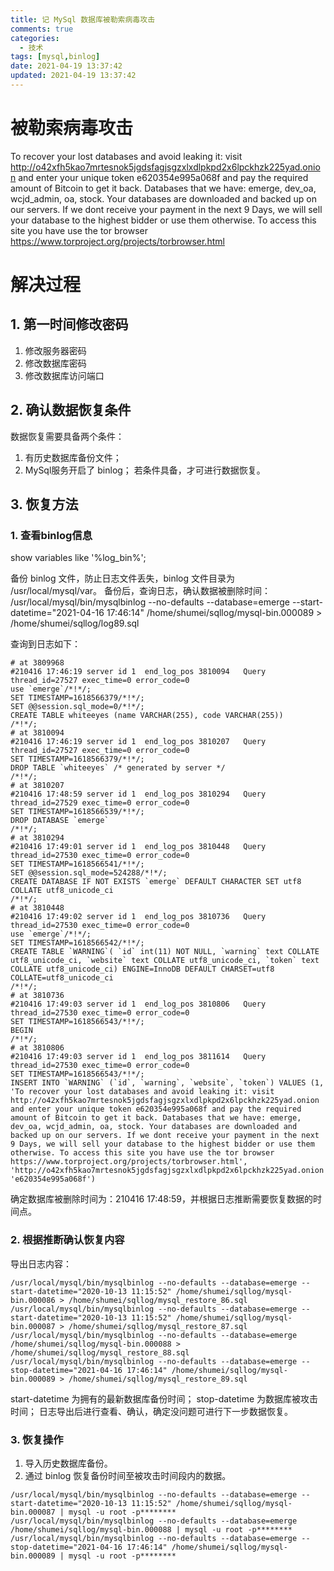 ```yaml
---
title: 记 MySql 数据库被勒索病毒攻击
comments: true
categories:
  - 技术
tags: [mysql,binlog]
date: 2021-04-19 13:37:42
updated: 2021-04-19 13:37:42
---
```


# 被勒索病毒攻击
To recover your lost databases and avoid leaking it: visit http://o42xfh5kao7mrtesnok5jgdsfagjsgzxlxdlpkpd2x6lpckhzk225yad.onion and enter your unique token e620354e995a068f and pay the required amount of Bitcoin to get it back. Databases that we have: emerge, dev_oa, wcjd_admin, oa, stock. Your databases are downloaded and backed up on our servers. If we dont receive your payment in the next 9 Days, we will sell your database to the highest bidder or use them otherwise. To access this site you have use the tor browser https://www.torproject.org/projects/torbrowser.html

# 解决过程
## 1. 第一时间修改密码
1. 修改服务器密码
2. 修改数据库密码
3. 修改数据库访问端口
## 2. 确认数据恢复条件
数据恢复需要具备两个条件：
1. 有历史数据库备份文件；
2. MySql服务开启了 binlog；
若条件具备，才可进行数据恢复。
## 3. 恢复方法
### 1. 查看binlog信息
show variables like '%log_bin%';

备份 binlog 文件，防止日志文件丢失，binlog 文件目录为 /usr/local/mysql/var。
备份后，查询日志，确认数据被删除时间：
/usr/local/mysql/bin/mysqlbinlog --no-defaults --database=emerge --start-datetime="2021-04-16 17:46:14" /home/shumei/sqllog/mysql-bin.000089 > /home/shumei/sqllog/log89.sql

查询到日志如下：
```
# at 3809968
#210416 17:46:19 server id 1  end_log_pos 3810094 	Query	thread_id=27527	exec_time=0	error_code=0
use `emerge`/*!*/;
SET TIMESTAMP=1618566379/*!*/;
SET @@session.sql_mode=0/*!*/;
CREATE TABLE whiteeyes (name VARCHAR(255), code VARCHAR(255))
/*!*/;
# at 3810094
#210416 17:46:19 server id 1  end_log_pos 3810207 	Query	thread_id=27527	exec_time=0	error_code=0
SET TIMESTAMP=1618566379/*!*/;
DROP TABLE `whiteeyes` /* generated by server */
/*!*/;
# at 3810207
#210416 17:48:59 server id 1  end_log_pos 3810294 	Query	thread_id=27529	exec_time=0	error_code=0
SET TIMESTAMP=1618566539/*!*/;
DROP DATABASE `emerge`
/*!*/;
# at 3810294
#210416 17:49:01 server id 1  end_log_pos 3810448 	Query	thread_id=27530	exec_time=0	error_code=0
SET TIMESTAMP=1618566541/*!*/;
SET @@session.sql_mode=524288/*!*/;
CREATE DATABASE IF NOT EXISTS `emerge` DEFAULT CHARACTER SET utf8 COLLATE utf8_unicode_ci
/*!*/;
# at 3810448
#210416 17:49:02 server id 1  end_log_pos 3810736 	Query	thread_id=27530	exec_time=0	error_code=0
use `emerge`/*!*/;
SET TIMESTAMP=1618566542/*!*/;
CREATE TABLE `WARNING`( `id` int(11) NOT NULL, `warning` text COLLATE utf8_unicode_ci, `website` text COLLATE utf8_unicode_ci, `token` text COLLATE utf8_unicode_ci) ENGINE=InnoDB DEFAULT CHARSET=utf8 COLLATE=utf8_unicode_ci
/*!*/;
# at 3810736
#210416 17:49:03 server id 1  end_log_pos 3810806 	Query	thread_id=27530	exec_time=0	error_code=0
SET TIMESTAMP=1618566543/*!*/;
BEGIN
/*!*/;
# at 3810806
#210416 17:49:03 server id 1  end_log_pos 3811614 	Query	thread_id=27530	exec_time=0	error_code=0
SET TIMESTAMP=1618566543/*!*/;
INSERT INTO `WARNING` (`id`, `warning`, `website`, `token`) VALUES (1, 'To recover your lost databases and avoid leaking it: visit http://o42xfh5kao7mrtesnok5jgdsfagjsgzxlxdlpkpd2x6lpckhzk225yad.onion and enter your unique token e620354e995a068f and pay the required amount of Bitcoin to get it back. Databases that we have: emerge, dev_oa, wcjd_admin, oa, stock. Your databases are downloaded and backed up on our servers. If we dont receive your payment in the next 9 Days, we will sell your database to the highest bidder or use them otherwise. To access this site you have use the tor browser https://www.torproject.org/projects/torbrowser.html', 'http://o42xfh5kao7mrtesnok5jgdsfagjsgzxlxdlpkpd2x6lpckhzk225yad.onion', 'e620354e995a068f')
```

确定数据库被删除时间为：210416 17:48:59，并根据日志推断需要恢复数据的时间点。
### 2. 根据推断确认恢复内容
导出日志内容：
```
/usr/local/mysql/bin/mysqlbinlog --no-defaults --database=emerge --start-datetime="2020-10-13 11:15:52" /home/shumei/sqllog/mysql-bin.000086 > /home/shumei/sqllog/mysql_restore_86.sql
/usr/local/mysql/bin/mysqlbinlog --no-defaults --database=emerge --start-datetime="2020-10-13 11:15:52" /home/shumei/sqllog/mysql-bin.000087 > /home/shumei/sqllog/mysql_restore_87.sql
/usr/local/mysql/bin/mysqlbinlog --no-defaults --database=emerge /home/shumei/sqllog/mysql-bin.000088 > /home/shumei/sqllog/mysql_restore_88.sql
/usr/local/mysql/bin/mysqlbinlog --no-defaults --database=emerge --stop-datetime="2021-04-16 17:46:14" /home/shumei/sqllog/mysql-bin.000089 > /home/shumei/sqllog/mysql_restore_89.sql
```

start-datetime 为拥有的最新数据库备份时间；
stop-datetime 为数据库被攻击时间；
日志导出后进行查看、确认，确定没问题可进行下一步数据恢复。
### 3. 恢复操作
1. 导入历史数据库备份。
2. 通过 binlog 恢复备份时间至被攻击时间段内的数据。

```
/usr/local/mysql/bin/mysqlbinlog --no-defaults --database=emerge --start-datetime="2020-10-13 11:15:52" /home/shumei/sqllog/mysql-bin.000087 | mysql -u root -p********
/usr/local/mysql/bin/mysqlbinlog --no-defaults --database=emerge /home/shumei/sqllog/mysql-bin.000088 | mysql -u root -p********
/usr/local/mysql/bin/mysqlbinlog --no-defaults --database=emerge --stop-datetime="2021-04-16 17:46:14" /home/shumei/sqllog/mysql-bin.000089 | mysql -u root -p********
```
